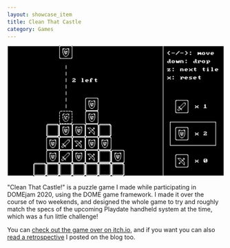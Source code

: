 ```yaml
---
layout: showcase_item
title: Clean That Castle
category: Games
---
```


![](/assets/images/showcase/clean-that-castle.png)

"Clean That Castle!" is a puzzle game I made while participating in DOMEjam 2020, using the DOME game framework. I made it over the course of two weekends, and designed the whole game to try and roughly match the specs of the upcoming Playdate handheld system at the time, which was a fun little challenge!

You can [check out the game over on itch.io](https://magspinner.itch.io/clean-that-castle), and if you want you can also [read a retrospective](/posts/domejam-retrospective) I posted on the blog too.